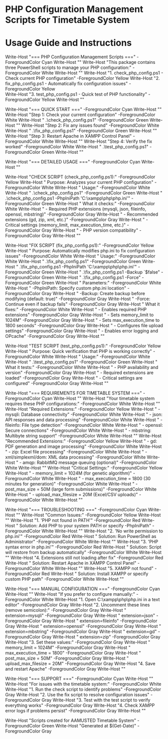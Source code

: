# PHP Configuration Management Scripts for Timetable System
# Usage Guide and Instructions

Write-Host "=== PHP Configuration Management Scripts ===" -ForegroundColor Cyan
Write-Host ""
Write-Host "This package contains three PowerShell scripts to manage your PHP configuration:" -ForegroundColor White
Write-Host ""
Write-Host "1. check_php_config.ps1  - Check current PHP configuration" -ForegroundColor Yellow
Write-Host "2. fix_php_config.ps1     - Automatically fix configuration issues" -ForegroundColor Yellow  
Write-Host "3. test_php_config.ps1   - Quick test of PHP functionality" -ForegroundColor Yellow
Write-Host ""

Write-Host "=== QUICK START ===" -ForegroundColor Cyan
Write-Host ""
Write-Host "Step 1: Check your current configuration" -ForegroundColor White
Write-Host "  .\check_php_config.ps1" -ForegroundColor Green
Write-Host ""
Write-Host "Step 2: Fix any issues found" -ForegroundColor White
Write-Host "  .\fix_php_config.ps1" -ForegroundColor Green
Write-Host ""
Write-Host "Step 3: Restart Apache in XAMPP Control Panel" -ForegroundColor White
Write-Host ""
Write-Host "Step 4: Verify the fix worked" -ForegroundColor White
Write-Host "  .\test_php_config.ps1" -ForegroundColor Green
Write-Host ""

Write-Host "=== DETAILED USAGE ===" -ForegroundColor Cyan
Write-Host ""

Write-Host "CHECK SCRIPT (check_php_config.ps1):" -ForegroundColor Yellow
Write-Host "  Purpose: Analyzes your current PHP configuration" -ForegroundColor White
Write-Host "  Usage:" -ForegroundColor White
Write-Host "    .\check_php_config.ps1" -ForegroundColor Green
Write-Host "    .\check_php_config.ps1 -PhpIniPath 'C:\xampp\php\php.ini'" -ForegroundColor Green
Write-Host "  What it checks:" -ForegroundColor White
Write-Host "    - Required PHP extensions (mysqli, json, fileinfo, openssl, mbstring)" -ForegroundColor Gray
Write-Host "    - Recommended extensions (gd, zip, xml, etc.)" -ForegroundColor Gray
Write-Host "    - Critical settings (memory_limit, max_execution_time, etc.)" -ForegroundColor Gray
Write-Host "    - PHP version compatibility" -ForegroundColor Gray
Write-Host ""

Write-Host "FIX SCRIPT (fix_php_config.ps1):" -ForegroundColor Yellow
Write-Host "  Purpose: Automatically modifies php.ini to fix configuration issues" -ForegroundColor White
Write-Host "  Usage:" -ForegroundColor White
Write-Host "    .\fix_php_config.ps1" -ForegroundColor Green
Write-Host "    .\fix_php_config.ps1 -PhpIniPath 'C:\xampp\php\php.ini'" -ForegroundColor Green
Write-Host "    .\fix_php_config.ps1 -Backup `$false" -ForegroundColor Green
Write-Host "    .\fix_php_config.ps1 -Force" -ForegroundColor Green
Write-Host "  Parameters:" -ForegroundColor White
Write-Host "    -PhpIniPath: Specify custom php.ini location" -ForegroundColor Gray
Write-Host "    -Backup: Create backup before modifying (default: true)" -ForegroundColor Gray
Write-Host "    -Force: Continue even if backup fails" -ForegroundColor Gray
Write-Host "  What it fixes:" -ForegroundColor White
Write-Host "    - Enables required PHP extensions" -ForegroundColor Gray
Write-Host "    - Sets memory_limit to 1024M" -ForegroundColor Gray
Write-Host "    - Sets max_execution_time to 1800 seconds" -ForegroundColor Gray
Write-Host "    - Configures file upload settings" -ForegroundColor Gray
Write-Host "    - Enables error logging and OPcache" -ForegroundColor Gray
Write-Host ""

Write-Host "TEST SCRIPT (test_php_config.ps1):" -ForegroundColor Yellow
Write-Host "  Purpose: Quick verification that PHP is working correctly" -ForegroundColor White
Write-Host "  Usage:" -ForegroundColor White
Write-Host "    .\test_php_config.ps1" -ForegroundColor Green
Write-Host "  What it tests:" -ForegroundColor White
Write-Host "    - PHP availability and version" -ForegroundColor Gray
Write-Host "    - Required extensions are loaded" -ForegroundColor Gray
Write-Host "    - Critical settings are configured" -ForegroundColor Gray
Write-Host ""

Write-Host "=== REQUIREMENTS FOR TIMETABLE SYSTEM ===" -ForegroundColor Cyan
Write-Host ""
Write-Host "Your timetable system requires these PHP configurations:" -ForegroundColor White
Write-Host ""
Write-Host "Required Extensions:" -ForegroundColor Yellow
Write-Host "  - mysqli: Database connectivity" -ForegroundColor White
Write-Host "  - json: API responses and data processing" -ForegroundColor White
Write-Host "  - fileinfo: File type detection" -ForegroundColor White
Write-Host "  - openssl: Secure connections" -ForegroundColor White
Write-Host "  - mbstring: Multibyte string support" -ForegroundColor White
Write-Host ""
Write-Host "Recommended Extensions:" -ForegroundColor Yellow
Write-Host "  - gd: PDF generation and image processing" -ForegroundColor White
Write-Host "  - zip: Excel file processing" -ForegroundColor White
Write-Host "  - xml/simplexml/dom: XML data processing" -ForegroundColor White
Write-Host "  - amqp: RabbitMQ message queuing (optional)" -ForegroundColor White
Write-Host ""
Write-Host "Critical Settings:" -ForegroundColor Yellow
Write-Host "  - memory_limit = 1024M (for genetic algorithm)" -ForegroundColor White
Write-Host "  - max_execution_time = 1800 (30 minutes for generation)" -ForegroundColor White
Write-Host "  - post_max_size = 50M (large form submissions)" -ForegroundColor White
Write-Host "  - upload_max_filesize = 20M (Excel/CSV uploads)" -ForegroundColor White
Write-Host ""

Write-Host "=== TROUBLESHOOTING ===" -ForegroundColor Cyan
Write-Host ""
Write-Host "Common Issues:" -ForegroundColor Yellow
Write-Host ""
Write-Host "1. 'PHP not found in PATH'" -ForegroundColor Red
Write-Host "   Solution: Add PHP to your system PATH or specify -PhpIniPath" -ForegroundColor White
Write-Host ""
Write-Host "2. 'No write permission to php.ini'" -ForegroundColor Red
Write-Host "   Solution: Run PowerShell as Administrator" -ForegroundColor White
Write-Host ""
Write-Host "3. 'PHP syntax error in php.ini'" -ForegroundColor Red
Write-Host "   Solution: Script will restore from backup automatically" -ForegroundColor White
Write-Host ""
Write-Host "4. Extensions still not loading after fix" -ForegroundColor Red
Write-Host "   Solution: Restart Apache in XAMPP Control Panel" -ForegroundColor White
Write-Host ""
Write-Host "5. XAMPP not found" -ForegroundColor Red
Write-Host "   Solution: Install XAMPP or specify custom PHP path" -ForegroundColor White
Write-Host ""

Write-Host "=== MANUAL CONFIGURATION ===" -ForegroundColor Cyan
Write-Host ""
Write-Host "If you prefer to configure manually:" -ForegroundColor White
Write-Host "1. Open C:\xampp\php\php.ini in a text editor" -ForegroundColor Gray
Write-Host "2. Uncomment these lines (remove semicolon):" -ForegroundColor Gray
Write-Host "   extension=mysqli" -ForegroundColor Gray
Write-Host "   extension=json" -ForegroundColor Gray
Write-Host "   extension=fileinfo" -ForegroundColor Gray
Write-Host "   extension=openssl" -ForegroundColor Gray
Write-Host "   extension=mbstring" -ForegroundColor Gray
Write-Host "   extension=gd" -ForegroundColor Gray
Write-Host "   extension=zip" -ForegroundColor Gray
Write-Host "3. Set these values:" -ForegroundColor Gray
Write-Host "   memory_limit = 1024M" -ForegroundColor Gray
Write-Host "   max_execution_time = 1800" -ForegroundColor Gray
Write-Host "   post_max_size = 50M" -ForegroundColor Gray
Write-Host "   upload_max_filesize = 20M" -ForegroundColor Gray
Write-Host "4. Save and restart Apache" -ForegroundColor Gray
Write-Host ""

Write-Host "=== SUPPORT ===" -ForegroundColor Cyan
Write-Host ""
Write-Host "For issues with the timetable system:" -ForegroundColor White
Write-Host "1. Run the check script to identify problems" -ForegroundColor Gray
Write-Host "2. Use the fix script to resolve configuration issues" -ForegroundColor Gray
Write-Host "3. Test with the test script to verify everything works" -ForegroundColor Gray
Write-Host "4. Check XAMPP error logs if problems persist" -ForegroundColor Gray
Write-Host ""

Write-Host "Scripts created for AAMUSTED Timetable System" -ForegroundColor Green
Write-Host "Generated at $(Get-Date)" -ForegroundColor Gray


